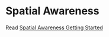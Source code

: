 # Spatial Awareness

Read [Spatial Awareness Getting Started](../SpatialAwareness/SpatialAwarenessGettingStarted.md)
